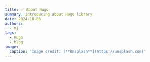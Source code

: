 ```yaml
---
title: ✅ About Hugo
summary: introducing about Hugo library
date: 2024-10-06
authors:
  - mj
tags:
  - Hugo
  - blog
image:
  caption: 'Image credit: [**Unsplash**](https://unsplash.com)'
---
```



